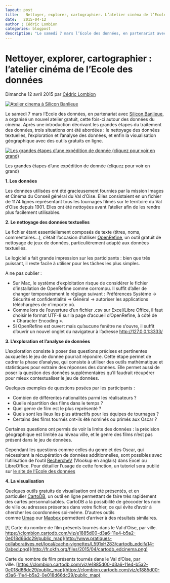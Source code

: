 ```yaml
---
layout: post
title:   Nettoyer, explorer, cartographier. L’atelier cinéma de l’Ecole des données
date:   2015-04-12
author : Cédric Lombion	
categories: blogpost
description: "Le samedi 7 mars l’Ecole des données, en partenariat avec Silicon Banlieue, a organisé un nouvel atelier gratuit, cette fois-ci autour des données du cinéma."
---
```


# Nettoyer, explorer, cartographier : l’atelier cinéma de l’Ecole des données

Dimanche 12 avril 2015 par [Cédric Lombion](http://www.pratiques-collaboratives.net/_Cedric-Lombion_.html)

[![Atelier cinema à Silicon Banlieue](http://www.pratiques-collaboratives.net/local/cache-vignettes/L591xH394/atelier-cinefe49-b311b.jpg)](http://fr.okfn.org/files/2015/04/atelier-cinema.jpg)

Le samedi 7 mars l’Ecole des données, en partenariat avec [Silicon Banlieue](http://fr.okfn.org/feed/www.siliconbanlieue.fr/), a organisé un nouvel atelier gratuit, cette fois-ci autour des données du cinéma. Après une introduction décrivant les grandes étapes du traitement des données, trois situations ont été abordées : le nettoyage des données textuelles, l’exploration et l’analyse des données, et enfin la visualisation géographique avec des outils gratuits en ligne.  
  


[![Les grandes étapes d’une expédition de donnée (cliquez pour voir en grand)](http://www.pratiques-collaboratives.net/local/cache-vignettes/L591xH273/Expedition-ddfa1-e4b45.png)](http://fr.okfn.org/files/2015/04/Expe%CC%81dition-de-donne%CC%81es.png)

Les grandes étapes d’une expédition de donnée (cliquez pour voir en grand)

**1. Les données**

Les données utilisées ont été gracieusement fournies par la mission Images et Cinéma du Conseil général du Val d’Oise. Elles consistaient en un fichier de 1174 lignes représentant tous les tournages filmés sur le territoire du Val d’Oise depuis 1901. Elles ont été nettoyées avant l’atelier afin de les rendre plus facilement utilisables.

**2. Le nettoyage des données textuelles**

Le fichier étant essentiellement composés de texte (titres, noms, commentaires…), c’était l’occasion d’utiliser [OpenRefine](http://openrefine.org/), un outil gratuit de nettoyage de jeux de données, particulièrement adapté aux données textuelles.

Le logiciel a fait grande impression sur les participants : bien que très puissant, il reste facile à utiliser pour les tâches les plus simples.

A ne pas oublier :

  * Sur Mac, le système d’exploitation risque de considérer le fichier d’installation de OpenRefine comme corrompu. Il suffit d’aller de changer temporairement le réglage suivant : Préférences Système -> Sécurité et confidentialité -> Général -> autoriser les applications téléchargées de n’importe où.
  * Comme lors de l’ouverture d’un fichier .csv sur Excel/Libre Office, il faut choisir le format UTF-8 sur la page d’accueil d’OpenRefine, à côté de « Character Encoding ».
  * Si OpenRefine est ouvert mais qu’aucune fenêtre ne s’ouvre, il suffit d’ouvrir un nouvel onglet du navigateur à l’adresse http://127.0.0.1:3333/

**3. L’exploration et l’analyse de données**

L’exploration consiste à poser des questions précises et pertinentes auxquelles le jeu de donnée pourrait répondre. Cette étape permet de cadrer la phase d’analyse, qui consiste à utiliser des outils mathématique et statistiques pour extraire des réponses des données. Elle permet aussi de poser la question des données supplémentaires qu’il faudrait récupérer pour mieux contextualiser le jeu de données.

Quelques exemples de questions posées par les participants :

  * Combien de différentes nationalités parmi les réalisateurs ?
  * Quelle répartition des films dans le temps ?
  * Quel genre de film est le plus représenté ?
  * Quels sont les lieux les plus attractifs pour les équipes de tournages ?
  * Certains des films tournés ont-ils été nominés ou primés aux Oscar ?

Certaines questions ont permis de voir la limite des données : la précision géographique est limitée au niveau ville, et le genre des films n’est pas présent dans le jeu de données.

Cependant les questions comme celles du genre et des Oscar, qui nécessitent la récupération de données additionnelles, sont possibles avec l’utilisation de l’outil [RechercheV](https://support.office.com/fr-fr/article/RECHERCHEV-RECHERCHEV-fonction-0bbc8083-26fe-4963-8ab8-93a18ad188a1) (Vlookup en anglais) dans Excel ou LibreOffice. Pour détailler l’usage de cette fonction, un tutoriel sera publié sur [le site de l’Ecole des données](http://ecoledesdonnnees.org/)

**4. La visualisation**

Quelques outils gratuits de visualisation ont été présentés, et en particulier [CartoDB](http://cartodb.com/), un outil en ligne permettant de faire très rapidement des cartes personnalisables. CartoDB a la possibilité de géocoder les nom de ville ou adresses présentes dans votre fichier, ce qui évite d’avoir à chercher les coordonnées soi-même. D’autres outils comme [Umap](https://umap.openstreetmap.fr/) our [Mapbox](https://www.mapbox.com/) permettent d’arriver à des résultats similaires.

[![ Carte du nombre de film présents tournés dans le Val d’Oise, par ville. https://clombion.cartodb.com/viz/e1885d00-d3a6-11e4-b5a2-0e018d66dc29/public_map](http://www.pratiques-collaboratives.net/local/cache-vignettes/L591xH283/cartodb_edcifa14-0abed.png)](http://fr.okfn.org/files/2015/04/cartodb_edcinema.png)

Carte du nombre de film présents tournés dans le Val d’Oise, par ville. [https://clombion.cartodb.com/viz/e1885d00-d3a6-11e4-b5a2-0e018d66dc29/public_map](https://clombion.cartodb.com/viz/e1885d00-d3a6-11e4-b5a2-0e018d66dc29/public_map)
